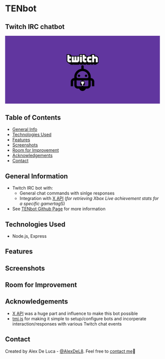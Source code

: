 # TENbot
## Twitch IRC chatbot
![TENBot Logo Image](/../misc/TENBot.jpg)
## Table of Contents
* [General Info](#general-information)
* [Technologies Used](#technologies-used)
* [Features](#features)
* [Screenshots](#screenshots)
* [Room for Improvement](#room-for-imporovement)
* [Acknowledgements](#acknowledgements)
* [Contact](#contacts)


## General Information
- Twitch IRC bot with: 
    - General chat commands with sinlge responses
    - Integration with [X API](https://xapi.us/) (*for retrieving Xbox Live achievement stats for a specific gamertag*S)
- See [TENbot Github Page](https://alexdel8.github.io/tenbot/) for more information

## Technologies Used
- Node.js, Express

## Features


## Screenshots


## Room for Improvement


## Acknowledgements
- [X API](https://xapi.us/) was a huge part and influence to make this bot possible
- [tmi.js](https://tmijs.com/) for making it simple to setup/configure bots and incorperate interaction/responses with various Twitch chat events

## Contact
Created by Alex De Luca - [@AlexDeL8](https://github.com/AlexDeL8). Feel free to [contact me](mailto:alexnaj88@gmail.com)📧
